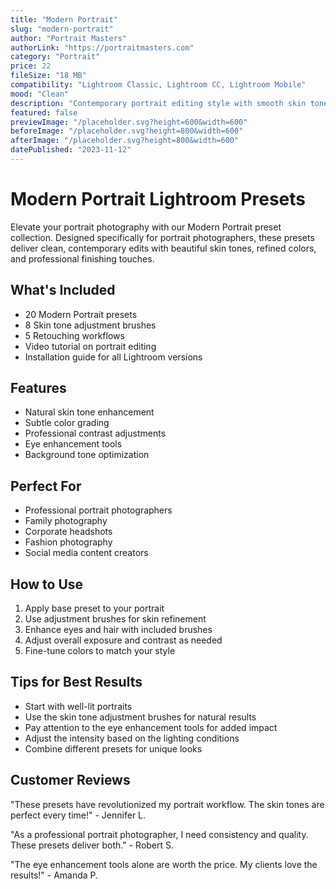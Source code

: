 ```yaml
---
title: "Modern Portrait"
slug: "modern-portrait"
author: "Portrait Masters"
authorLink: "https://portraitmasters.com"
category: "Portrait"
price: 22
fileSize: "18 MB"
compatibility: "Lightroom Classic, Lightroom CC, Lightroom Mobile"
mood: "Clean"
description: "Contemporary portrait editing style with smooth skin tones and refined colors."
featured: false
previewImage: "/placeholder.svg?height=600&width=600"
beforeImage: "/placeholder.svg?height=800&width=600"
afterImage: "/placeholder.svg?height=800&width=600"
datePublished: "2023-11-12"
---
```


# Modern Portrait Lightroom Presets

Elevate your portrait photography with our Modern Portrait preset collection. Designed specifically for portrait photographers, these presets deliver clean, contemporary edits with beautiful skin tones, refined colors, and professional finishing touches.

## What's Included

- 20 Modern Portrait presets
- 8 Skin tone adjustment brushes
- 5 Retouching workflows
- Video tutorial on portrait editing
- Installation guide for all Lightroom versions

## Features

- Natural skin tone enhancement
- Subtle color grading
- Professional contrast adjustments
- Eye enhancement tools
- Background tone optimization

## Perfect For

- Professional portrait photographers
- Family photography
- Corporate headshots
- Fashion photography
- Social media content creators

## How to Use

1. Apply base preset to your portrait
2. Use adjustment brushes for skin refinement
3. Enhance eyes and hair with included brushes
4. Adjust overall exposure and contrast as needed
5. Fine-tune colors to match your style

## Tips for Best Results

- Start with well-lit portraits
- Use the skin tone adjustment brushes for natural results
- Pay attention to the eye enhancement tools for added impact
- Adjust the intensity based on the lighting conditions
- Combine different presets for unique looks

## Customer Reviews

"These presets have revolutionized my portrait workflow. The skin tones are perfect every time!" - Jennifer L.

"As a professional portrait photographer, I need consistency and quality. These presets deliver both." - Robert S.

"The eye enhancement tools alone are worth the price. My clients love the results!" - Amanda P.
